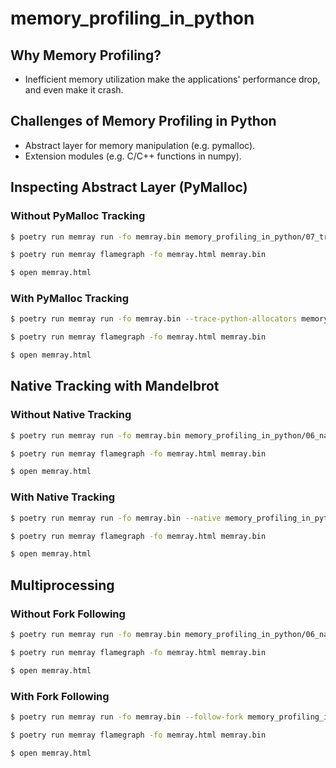 # memory_profiling_in_python

## Why Memory Profiling?

- Inefficient memory utilization make the applications' performance drop, and even make it crash.


## Challenges of Memory Profiling in Python

- Abstract layer for memory manipulation (e.g. pymalloc).
- Extension modules (e.g. C/C++ functions in numpy).

## Inspecting Abstract Layer (PyMalloc)

### Without PyMalloc Tracking
```bash
$ poetry run memray run -fo memray.bin memory_profiling_in_python/07_track_pymalloc.py

$ poetry run memray flamegraph -fo memray.html memray.bin

$ open memray.html
```

### With PyMalloc Tracking
```bash
$ poetry run memray run -fo memray.bin --trace-python-allocators memory_profiling_in_python/07_track_pymalloc.py

$ poetry run memray flamegraph -fo memray.html memray.bin

$ open memray.html
```

## Native Tracking with Mandelbrot

### Without Native Tracking
```bash
$ poetry run memray run -fo memray.bin memory_profiling_in_python/06_native_tracking.py

$ poetry run memray flamegraph -fo memray.html memray.bin

$ open memray.html
```

### With Native Tracking
```bash
$ poetry run memray run -fo memray.bin --native memory_profiling_in_python/06_native_tracking.py

$ poetry run memray flamegraph -fo memray.html memray.bin

$ open memray.html
```

## Multiprocessing

### Without Fork Following
```bash
$ poetry run memray run -fo memray.bin memory_profiling_in_python/06_native_tracking.py

$ poetry run memray flamegraph -fo memray.html memray.bin

$ open memray.html
```

### With Fork Following
```bash
$ poetry run memray run -fo memray.bin --follow-fork memory_profiling_in_python/06_native_tracking.py

$ poetry run memray flamegraph -fo memray.html memray.bin

$ open memray.html
```
